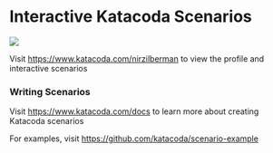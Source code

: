 # Interactive Katacoda Scenarios

[![](http://shields.katacoda.com/katacoda/nirzilberman/count.svg)](https://www.katacoda.com/nirzilberman "Get your profile on Katacoda.com")

Visit https://www.katacoda.com/nirzilberman to view the profile and interactive scenarios

### Writing Scenarios
Visit https://www.katacoda.com/docs to learn more about creating Katacoda scenarios

For examples, visit https://github.com/katacoda/scenario-example
